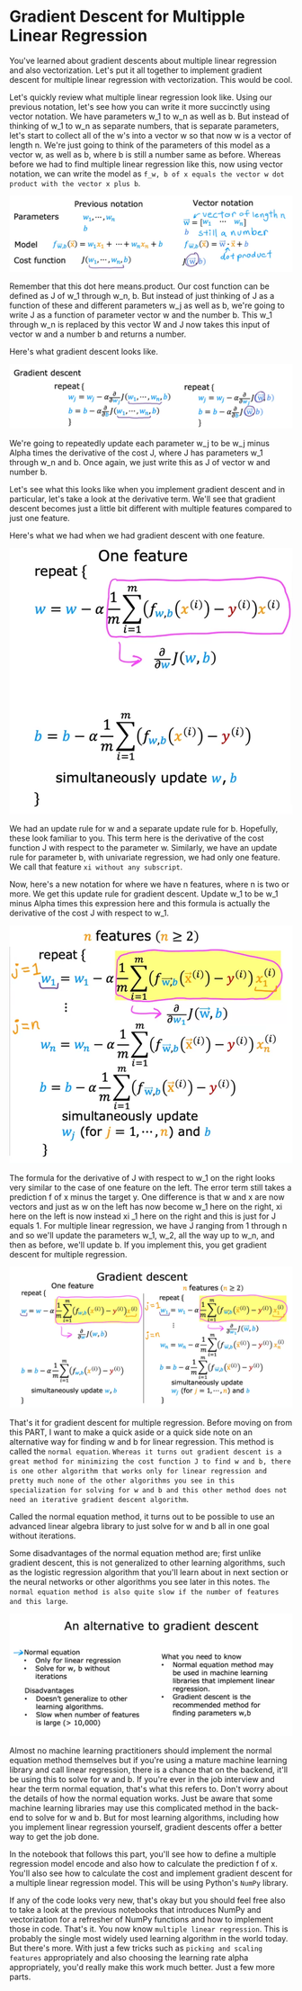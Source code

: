 # Gradient Descent for Multipple Linear Regression 

You've learned about gradient descents about multiple linear regression and also vectorization. Let's put it all together to implement gradient descent for multiple linear regression with vectorization. This would be cool. 

Let's quickly review what multiple linear regression look like. Using our previous notation, let's see how you can write it more succinctly using vector notation. We have parameters w_1 to w_n as well as b. But instead of thinking of w_1 to w_n as separate numbers, that is separate parameters, let's start to collect all of the w's into a vector w so that now w is a vector of length n. We're just going to think of the parameters of this model as a vector w, as well as b, where b is still a number same as before. Whereas before we had to find multiple linear regression like this, now using vector notation, we can write the model as `f_w, b of x equals the vector w dot product with the vector x plus b`.

![GDMR1](./../../Assets/Supervised/MLR/GDMR1.png)

Remember that this dot here means.product. Our cost function can be defined as J of w_1 through w_n, b. But instead of just thinking of J as a function of these and different parameters w_j as well as b, we're going to write J as a function of parameter vector w and the number b. This w_1 through w_n is replaced by this vector W and J now takes this input of vector w and a number b and returns a number.

Here's what gradient descent looks like.

![GDMR2](./../../Assets/Supervised/MLR/GDMR2.png)

We're going to repeatedly update each parameter w_j to be w_j minus Alpha times the derivative of the cost J, where J has parameters w_1 through w_n and b. Once again, we just write this as J of vector w and number b. 

Let's see what this looks like when you implement gradient descent and in particular, let's take a look at the derivative term. We'll see that gradient descent becomes just a little bit different with multiple features compared to just one feature. 

Here's what we had when we had gradient descent with one feature. 

![GDMR3](./../../Assets/Supervised/MLR/GDMR3.png)

We had an update rule for w and a separate update rule for b. Hopefully, these look familiar to you. This term here is the derivative of the cost function J with respect to the parameter w. Similarly, we have an update rule for parameter b, with univariate regression, we had only one feature. We call that feature `xi without any subscript`. 

Now, here's a new notation for where we have n features, where n is two or more. We get this update rule for gradient descent. Update w_1 to be w_1 minus Alpha times this expression here and this formula is actually the derivative of the cost J with respect to w_1. 

![GDMR4](./../../Assets/Supervised/MLR/GDMR4.png)

The formula for the derivative of J with respect to w_1 on the right looks very similar to the case of one feature on the left. The error term still takes a prediction f of x minus the target y. One difference is that w and x are now vectors and just as w on the left has now become w_1 here on the right, xi here on the left is now instead xi _1 here on the right and this is just for J equals 1. For multiple linear regression, we have J ranging from 1 through n and so we'll update the parameters w_1, w_2, all the way up to w_n, and then as before, we'll update b. If you implement this, you get gradient descent for multiple regression. 

![GDMR5](./../../Assets/Supervised/MLR/GDMR5.png)

That's it for gradient descent for multiple regression. Before moving on from this PART, I want to make a quick aside or a quick side note on an alternative way for finding w and b for linear regression. This method is called the `normal equation`. `Whereas it turns out gradient descent is a great method for minimizing the cost function J to find w and b, there is one other algorithm that works only for linear regression and pretty much none of the other algorithms you see in this specialization for solving for w and b and this other method does not need an iterative gradient descent algorithm`. 

Called the normal equation method, it turns out to be possible to use an advanced linear algebra library to just solve for w and b all in one goal without iterations. 

Some disadvantages of the normal equation method are; first unlike gradient descent, this is not generalized to other learning algorithms, such as the logistic regression algorithm that you'll learn about in next section or the neural networks or other algorithms you see later in this notes. `The normal equation method is also quite slow if the number of features and this large`.

![GDMR6](./../../Assets/Supervised/MLR/GDMR6.png)

Almost no machine learning practitioners should implement the normal equation method themselves but if you're using a mature machine learning library and call linear regression, there is a chance that on the backend, it'll be using this to solve for w and b. If you're ever in the job interview and hear the term normal equation, that's what this refers to. Don't worry about the details of how the normal equation works. Just be aware that some machine learning libraries may use this complicated method in the back-end to solve for w and b. But for most learning algorithms, including how you implement linear regression yourself, gradient descents offer a better way to get the job done. 

In the notebook that follows this part, you'll see how to define a multiple regression model encode and also how to calculate the prediction f of x. You'll also see how to calculate the cost and implement gradient descent for a multiple linear regression model. This will be using Python's `NumPy` library. 

If any of the code looks very new, that's okay but you should feel free also to take a look at the previous notebooks that introduces NumPy and vectorization for a refresher of NumPy functions and how to implement those in code. That's it. You now know `multiple linear regression`. This is probably the single most widely used learning algorithm in the world today. But there's more. With just a few tricks such as `picking and scaling features` appropriately and also choosing the learning rate alpha appropriately, you'd really make this work much better. Just a few more parts.
